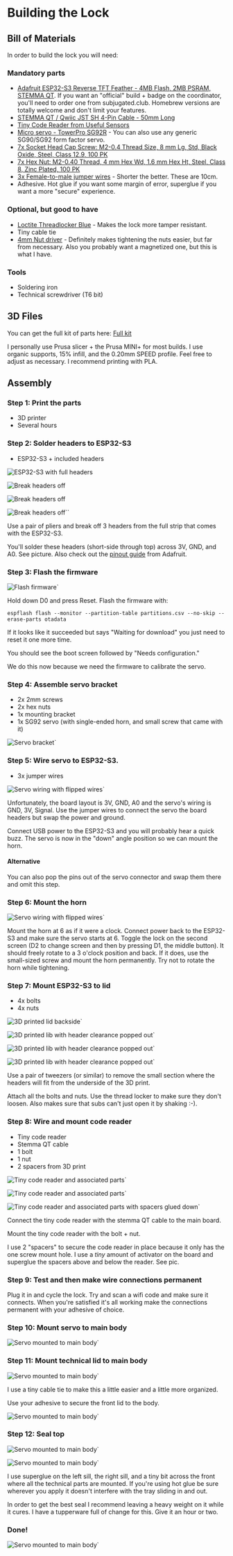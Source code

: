 # Building the Lock

## Bill of Materials

In order to build the lock you will need:

### Mandatory parts

* [Adafruit ESP32-S3 Reverse TFT Feather - 4MB Flash, 2MB PSRAM, STEMMA QT](https://www.adafruit.com/product/5691). If you want an "official" build + badge on the coordinator, you'll need to order one from subjugated.club. Homebrew versions are totally welcome and don't limit your features.
* [STEMMA QT / Qwiic JST SH 4-Pin Cable - 50mm Long](https://www.adafruit.com/product/4399)
* [Tiny Code Reader from Useful Sensors](https://www.adafruit.com/product/5744)
* [Micro servo - TowerPro SG92R](https://www.adafruit.com/product/169) - You can also use any generic SG90/SG92 form factor servo.
* [7x Socket Head Cap Screw: M2-0.4 Thread Size, 8 mm Lg, Std, Black Oxide, Steel, Class 12.9, 100 PK](https://www.grainger.com/product/6CE33)
* [7x Hex Nut: M2-0.40 Thread, 4 mm Hex Wd, 1.6 mm Hex Ht, Steel, Class 8, Zinc Plated, 100 PK](https://www.grainger.com/product/26KR83)
* [3x Female-to-male jumper wires](https://www.amazon.com/dp/B09FPJM3L9) - Shorter the better. These are 10cm.
* Adhesive. Hot glue if you want some margin of error, superglue if you want a more "secure" experience.

### Optional, but good to have

* [Loctite Threadlocker Blue](https://www.loctiteproducts.com/products/central-pdp.html/loctite-threadlocker-blue/SAP_0201OHL029W4.html) - Makes the lock more tamper resistant.
* Tiny cable tie
* [4mm Nut driver](https://www.amazon.com/dp/B0009OIJMI?th=1) - Definitely makes tightening the nuts easier, but far from necessary. Also you probably want a magnetized one, but this is what I have.

### Tools

* Soldering iron
* Technical screwdriver (T6 bit)

## 3D Files

You can get the full kit of parts here: [Full kit](static/tartarus_parts.3mf)

I personally use Prusa slicer + the Prusa MINI+ for most builds. I use organic supports, 15% infill, and the 0.20mm SPEED profile.
Feel free to adjust as necessary. I recommend printing with PLA.

## Assembly

### Step 1: Print the parts

* 3D printer
* Several hours

### Step 2: Solder headers to ESP32-S3

* ESP32-S3 + included headers

![ESP32-S3 with full headers](images/2.png)

![Break headers off](images/3.png)

![Break headers off](images/4.png)

![Break headers off](images/5.png)``

Use a pair of pliers and break off 3 headers from the full strip that comes with the ESP32-S3.

You'll solder these headers (short-side through top) across 3V, GND, and A0. See picture.
Also check out the [pinout guide](https://learn.adafruit.com/esp32-s3-reverse-tft-feather/pinouts) from Adafruit.

### Step 3: Flash the firmware

![Flash firmware](images/6.png)`

Hold down D0 and press Reset. Flash the firmware with:
```
espflash flash --monitor --partition-table partitions.csv --no-skip --erase-parts otadata
```
If it looks like it succeeded but says "Waiting for download" you just need to reset it one more time.

You should see the boot screen followed by "Needs configuration."

We do this now because we need the firmware to calibrate the servo.

### Step 4: Assemble servo bracket

* 2x 2mm screws
* 2x hex nuts
* 1x mounting bracket
* 1x SG92 servo (with single-ended horn, and small screw that came with it) 

![Servo bracket](images/1.png)`

### Step 5: Wire servo to ESP32-S3.

* 3x jumper wires

![Servo wiring with flipped wires](images/7.png)`

Unfortunately, the board layout is 3V, GND, A0 and the servo's wiring is GND, 3V, Signal.
Use the jumper wires to connect the servo the board headers but swap the power and ground.

Connect USB power to the ESP32-S3 and you will probably hear a quick buzz. The servo is now
in the "down" angle position so we can mount the horn.

#### Alternative

You can also pop the pins out of the servo connector and swap them there and omit this step.

### Step 6: Mount the horn

![Servo wiring with flipped wires](images/9.png)`

Mount the horn at 6 as if it were a clock. Connect power back to the ESP32-S3 and make sure the
servo starts at 6. Toggle the lock on the second screen (D2 to change screen and then by pressing D1, the middle button). It should freely rotate
to a 3 o'clock position and back. If it does, use the small-sized screw and mount the horn permanently. Try
not to rotate the horn while tightening.

### Step 7: Mount ESP32-S3 to lid

* 4x bolts
* 4x nuts

![3D printed lid backside](images/11.png)`

![3D printed lib with header clearance popped out](images/12.png)`

![3D printed lib with header clearance popped out](images/13.png)`

![3D printed lib with header clearance popped out](images/14.png)`

Use a pair of tweezers (or similar) to remove the small section where the headers will fit
from the underside of the 3D print.

Attach all the bolts and nuts. Use the thread locker to make sure
they don't loosen. Also makes sure that subs can't just open it by shaking :-).

### Step 8: Wire and mount code reader

* Tiny code reader
* Stemma QT cable
* 1 bolt
* 1 nut
* 2 spacers from 3D print

![Tiny code reader and associated parts](images/16.png)`

![Tiny code reader and associated parts](images/17.png)`

![Tiny code reader and associated parts with spacers glued down](images/18.png)`

Connect the tiny code reader with the stemma QT cable to the main board.

Mount the tiny code reader with the bolt + nut.

I use 2 "spacers" to secure the code reader in place because it only has the one
screw mount hole. I use a *tiny* amount of activator on the board and superglue
the spacers above and below the reader. See pic.

### Step 9: Test and then make wire connections permanent

Plug it in and cycle the lock. Try and scan a wifi code and make sure it connects.
When you're satisfied it's all working make the connections permanent with your
adhesive of choice.

### Step 10: Mount servo to main body

![Servo mounted to main body](images/19.png)`

### Step 11: Mount technical lid to main body

![Servo mounted to main body](images/20.png)`

I use a tiny cable tie to make this a little easier and a little more organized.

Use your adhesive to secure the front lid to the body.

![Servo mounted to main body](images/21.png)`

### Step 12: Seal top

![Servo mounted to main body](images/22.png)`

![Servo mounted to main body](images/23.png)`

I use superglue on the left sill, the right sill, and a tiny bit across
the front where all the technical parts are mounted.
If you're using hot glue be sure wherever you apply it doesn't interfere with the tray sliding in and out.

In order to get the best seal I recommend leaving a heavy weight on it while it cures.
I have a tupperware full of change for this. Give it an hour or two.

### Done!

![Servo mounted to main body](images/24.png)`